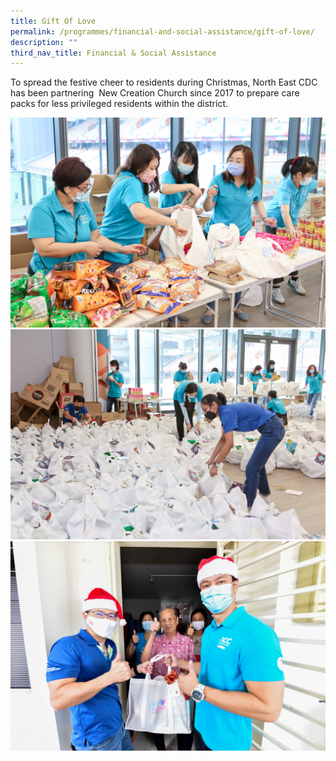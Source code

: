 ```yaml
---
title: Gift Of Love
permalink: /programmes/financial-and-social-assistance/gift-of-love/
description: ""
third_nav_title: Financial & Social Assistance
---
```

To spread the festive cheer to residents during Christmas, North East CDC has been partnering  New Creation Church since 2017 to prepare care packs for less privileged residents within the district.

![](/images/Programmes/Financial%20&%20Social%20Assistance/Gift%20of%20Love%201.jpg)
![](/images/Programmes/Financial%20&%20Social%20Assistance/Gift%20of%20Love%202.jpg)
![](/images/Programmes/Financial%20&%20Social%20Assistance/Gift%20of%20Love%203.jpg)
